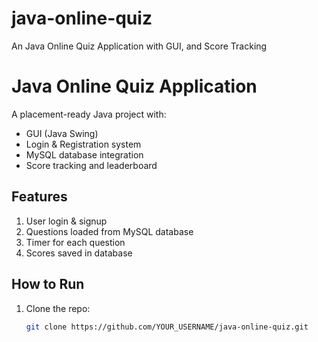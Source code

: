 # java-online-quiz
An Java Online Quiz Application with GUI, and Score Tracking 
# Java Online Quiz Application

A placement-ready Java project with:
- GUI (Java Swing)
- Login & Registration system
- MySQL database integration
- Score tracking and leaderboard

## Features
1. User login & signup
2. Questions loaded from MySQL database
3. Timer for each question
4. Scores saved in database

## How to Run
1. Clone the repo:
   ```bash
   git clone https://github.com/YOUR_USERNAME/java-online-quiz.git

